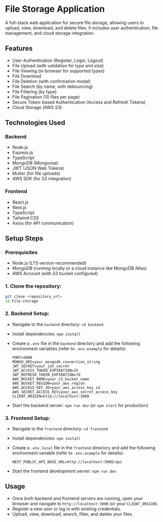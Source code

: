 # File Storage Application

A full-stack web application for secure file storage, allowing users to upload, view, download, and delete files. It includes user authentication, file management, and cloud storage integration.

## Features

- User Authentication (Register, Login, Logout)
- File Upload (with validation for type and size)
- File Viewing (in-browser for supported types)
- File Download
- File Deletion (with confirmation modal)
- File Search (by name, with debouncing)
- File Filtering (by type)
- File Pagination (10 files per page)
- Secure Token-based Authentication (Access and Refresh Tokens)
- Cloud Storage (AWS S3)

## Technologies Used

### Backend

- Node.js
- Express.js
- TypeScript
- MongoDB (Mongoose)
- JWT (JSON Web Tokens)
- Multer (for file uploads)
- AWS SDK (for S3 integration)

### Frontend

- React.js
- Next.js
- TypeScript
- Tailwind CSS
- Axios (for API communication)

## Setup Steps

### Prerequisites

- Node.js (LTS version recommended)
- MongoDB (running locally or a cloud instance like MongoDB Atlas)
- AWS Account (with S3 bucket configured)

### 1. Clone the repository:

```bash
git clone <repository_url>
cd file-storage
```

### 2. Backend Setup:

- Navigate to the `backend` directory: `cd backend`
- Install dependencies: `npm install`
- Create a `.env` file in the `backend` directory and add the following environment variables (refer to `.env.example` for details):

  ```
  PORT=5000
  MONGO_URI=your_mongodb_connection_string
  JWT_SECRET=your_jwt_secret
  JWT_ACCESS_TOKEN_EXPIRATION=1h
  JWT_REFRESH_TOKEN_EXPIRATION=7d
  AWS_BUCKET_NAME=your_s3_bucket_name
  AWS_BUCKET_REGION=your_aws_region
  AWS_ACCESS_KEY_ID=your_aws_access_key_id
  AWS_SECRET_ACCESS_KEY=your_aws_secret_access_key
  CLIENT_ORIGIN=http://localhost:3000
  ```

- Start the backend server: `npm run dev` (or `npm start` for production)

### 3. Frontend Setup:

- Navigate to the `frontend` directory: `cd frontend`
- Install dependencies: `npm install`
- Create a `.env.local` file in the `frontend` directory and add the following environment variable (refer to `.env.example` for details):

  ```
  NEXT_PUBLIC_API_BASE_URL=http://localhost:5000/api
  ```

- Start the frontend development server: `npm run dev`

## Usage

- Once both backend and frontend servers are running, open your browser and navigate to `http://localhost:3000` (or your `CLIENT_ORIGIN`).
- Register a new user or log in with existing credentials.
- Upload, view, download, search, filter, and delete your files.
